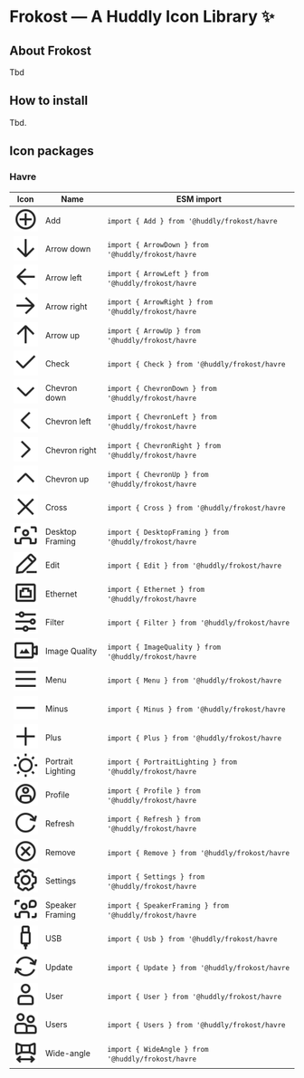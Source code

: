 # Frokost — A Huddly Icon Library ✨

## About Frokost

Tbd

## How to install

Tbd.


## Icon packages

### Havre
| Icon | Name | ESM import |
| --- | --- | --- |
| ![Add](src/havre/Add.svg) | Add | `import { Add } from '@huddly/frokost/havre` |
| ![Arrow down](src/havre/Arrow%20down.svg) | Arrow down | `import { ArrowDown } from '@huddly/frokost/havre` |
| ![Arrow left](src/havre/Arrow%20left.svg) | Arrow left | `import { ArrowLeft } from '@huddly/frokost/havre` |
| ![Arrow right](src/havre/Arrow%20right.svg) | Arrow right | `import { ArrowRight } from '@huddly/frokost/havre` |
| ![Arrow up](src/havre/Arrow%20up.svg) | Arrow up | `import { ArrowUp } from '@huddly/frokost/havre` |
| ![Check](src/havre/Check.svg) | Check | `import { Check } from '@huddly/frokost/havre` |
| ![Chevron down](src/havre/Chevron%20down.svg) | Chevron down | `import { ChevronDown } from '@huddly/frokost/havre` |
| ![Chevron left](src/havre/Chevron%20left.svg) | Chevron left | `import { ChevronLeft } from '@huddly/frokost/havre` |
| ![Chevron right](src/havre/Chevron%20right.svg) | Chevron right | `import { ChevronRight } from '@huddly/frokost/havre` |
| ![Chevron up](src/havre/Chevron%20up.svg) | Chevron up | `import { ChevronUp } from '@huddly/frokost/havre` |
| ![Cross](src/havre/Cross.svg) | Cross | `import { Cross } from '@huddly/frokost/havre` |
| ![Desktop Framing](src/havre/Desktop%20Framing.svg) | Desktop Framing | `import { DesktopFraming } from '@huddly/frokost/havre` |
| ![Edit](src/havre/Edit.svg) | Edit | `import { Edit } from '@huddly/frokost/havre` |
| ![Ethernet](src/havre/Ethernet.svg) | Ethernet | `import { Ethernet } from '@huddly/frokost/havre` |
| ![Filter](src/havre/Filter.svg) | Filter | `import { Filter } from '@huddly/frokost/havre` |
| ![Image Quality](src/havre/Image%20Quality.svg) | Image Quality | `import { ImageQuality } from '@huddly/frokost/havre` |
| ![Menu](src/havre/Menu.svg) | Menu | `import { Menu } from '@huddly/frokost/havre` |
| ![Minus](src/havre/Minus.svg) | Minus | `import { Minus } from '@huddly/frokost/havre` |
| ![Plus](src/havre/Plus.svg) | Plus | `import { Plus } from '@huddly/frokost/havre` |
| ![Portrait Lighting](src/havre/Portrait%20Lighting.svg) | Portrait Lighting | `import { PortraitLighting } from '@huddly/frokost/havre` |
| ![Profile](src/havre/Profile.svg) | Profile | `import { Profile } from '@huddly/frokost/havre` |
| ![Refresh](src/havre/Refresh.svg) | Refresh | `import { Refresh } from '@huddly/frokost/havre` |
| ![Remove](src/havre/Remove.svg) | Remove | `import { Remove } from '@huddly/frokost/havre` |
| ![Settings](src/havre/Settings.svg) | Settings | `import { Settings } from '@huddly/frokost/havre` |
| ![Speaker Framing](src/havre/Speaker%20Framing.svg) | Speaker Framing | `import { SpeakerFraming } from '@huddly/frokost/havre` |
| ![USB](src/havre/USB.svg) | USB | `import { Usb } from '@huddly/frokost/havre` |
| ![Update](src/havre/Update.svg) | Update | `import { Update } from '@huddly/frokost/havre` |
| ![User](src/havre/User.svg) | User | `import { User } from '@huddly/frokost/havre` |
| ![Users](src/havre/Users.svg) | Users | `import { Users } from '@huddly/frokost/havre` |
| ![Wide-angle](src/havre/Wide-angle.svg) | Wide-angle | `import { WideAngle } from '@huddly/frokost/havre` |
